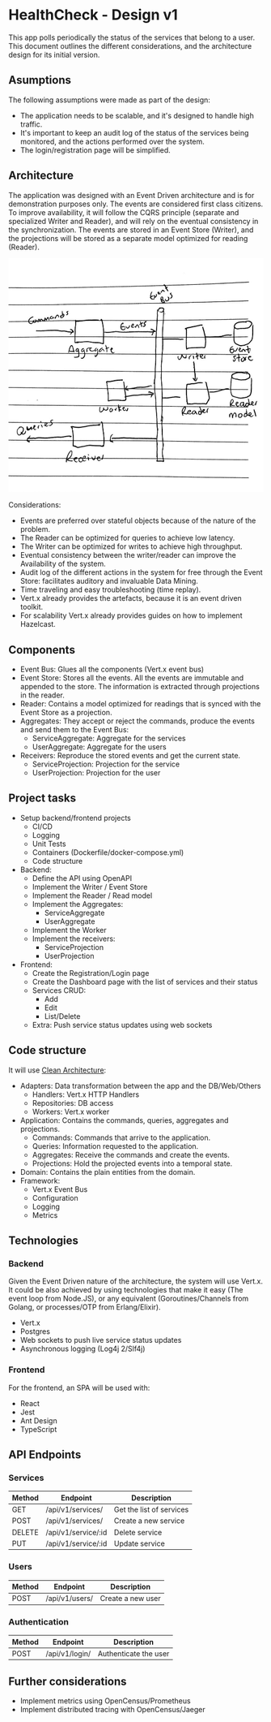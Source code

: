 # HealthCheck - Design v1

This app polls periodically the status of the services
that belong to a user. This document outlines the different
considerations, and the architecture design for its initial version.

## Asumptions

The following assumptions were made as part of the design:

- The application needs to be scalable, and it's designed to
  handle high traffic.
- It's important to keep an audit log of the status of the services being
  monitored, and the actions performed over the system.
- The login/registration page will be simplified.

## Architecture

The application was designed with an Event Driven
architecture and is for demonstration purposes only. The events are considered
first class citizens. To improve availability, it will follow the CQRS principle (separate and specialized Writer
and Reader), and will rely on the eventual consistency in the synchronization.
The events are stored in an Event Store (Writer), and the
projections will be stored as a separate model optimized for reading
(Reader).

![img/design.jpg](img/design.jpg)

Considerations:

- Events are preferred over stateful objects because of the nature of the problem.
- The Reader can be optimized for queries to achieve low latency.
- The Writer can be optimized for writes to achieve high throughput.
- Eventual consistency between the writer/reader can improve the Availability of the system.
- Audit log of the different actions in the system for free through the Event Store:
  facilitates auditory and invaluable Data Mining.
- Time traveling and easy troubleshooting (time replay).
- Vert.x already provides the artefacts, because it is an event driven toolkit.
- For scalability Vert.x already provides guides on how to implement Hazelcast.

## Components

- Event Bus: Glues all the components (Vert.x event bus)
- Event Store: Stores all the events. All the events are
  immutable and appended to the store. The information is extracted through
  projections in the reader.
- Reader: Contains a model optimized for readings that is synced
  with the Event Store as a projection.
- Aggregates: They accept or reject the commands, produce the events and
  send them to the Event Bus:
  - ServiceAggregate: Aggregate for the services
  - UserAggregate: Aggregate for the users
- Receivers: Reproduce the stored events and get the current
  state.
  - ServiceProjection: Projection for the service
  - UserProjection: Projection for the user

## Project tasks

- Setup backend/frontend projects
  - CI/CD
  - Logging
  - Unit Tests
  - Containers (Dockerfile/docker-compose.yml)
  - Code structure
- Backend:
  - Define the API using OpenAPI
  - Implement the Writer / Event Store
  - Implement the Reader / Read model
  - Implement the Aggregates:
    - ServiceAggregate
    - UserAggregate
  - Implement the Worker
  - Implement the receivers:
    - ServiceProjection
    - UserProjection
- Frontend:
  - Create the Registration/Login page
  - Create the Dashboard page with the list of services and their status
  - Services CRUD:
    - Add
    - Edit
    - List/Delete
  - Extra: Push service status updates using web sockets

## Code structure

It will use [Clean Architecture](https://blog.cleancoder.com/uncle-bob/2012/08/13/the-clean-architecture.html):

- Adapters: Data transformation between the app and the DB/Web/Others
  - Handlers: Vert.x HTTP Handlers
  - Repositories: DB access
  - Workers: Vert.x worker
- Application: Contains the commands, queries, aggregates and projections.
  - Commands: Commands that arrive to the application.
  - Queries: Information requested to the application.
  - Aggregates: Receive the commands and create the events.
  - Projections: Hold the projected events into a temporal state.
- Domain: Contains the plain entities from the domain.
- Framework:
  - Vert.x Event Bus
  - Configuration
  - Logging
  - Metrics

## Technologies

### Backend

Given the Event Driven nature of the architecture, the system will use
Vert.x. It could be also achieved by using
technologies that make it easy (The event loop from Node.JS), or any equivalent (Goroutines/Channels
from Golang, or processes/OTP from Erlang/Elixir).

- Vert.x
- Postgres
- Web sockets to push live service status updates
- Asynchronous logging (Log4j 2/Slf4j)

### Frontend

For the frontend, an SPA will be used with:

- React
- Jest
- Ant Design
- TypeScript

## API Endpoints

### Services

Method | Endpoint | Description
--- | --- | ---
GET | /api/v1/services/ | Get the list of services
POST | /api/v1/services/ | Create a new service
DELETE | /api/v1/service/:id | Delete service
PUT | /api/v1/service/:id | Update service

### Users

Method | Endpoint | Description
--- | --- | ---
POST | /api/v1/users/ | Create a new user

### Authentication

Method | Endpoint | Description
--- | --- | ---
POST | /api/v1/login/ | Authenticate the user

## Further considerations

- Implement metrics using OpenCensus/Prometheus
- Implement distributed tracing with OpenCensus/Jaeger
